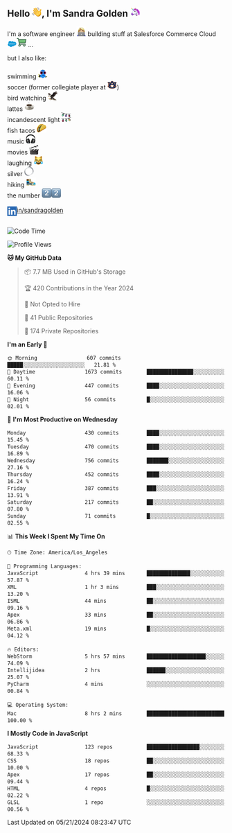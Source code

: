 ## Hello <img src="./static/emoji/wave.png" width="22" />, I'm Sandra Golden <img src="./static/emoji/unicorn-face.png" width="22" />

I'm a software engineer <img src="./static/emoji/female-technologist.png" width="22" /> building stuff at Salesforce Commerce Cloud <img src="./static/emoji/salesforce.png" width="22" /><img src="./static/emoji/commerce-cloud.png" width="22" />&nbsp;...

but I also like:<br/><br/>
swimming <img alt="swimming" src="./static/emoji/keep-swimming.png" width="22" /><br/>
soccer  (former collegiate player at <img src="./static/emoji/auburn.png" width="22" />)<br/>
bird watching <img src="./static/emoji/eagle.png" width="22" /><br/>
lattes <img src="./static/emoji/coffee.png" width="22" /><br/>
incandescent light <img src="./static/emoji/lights.png" width="22" /><br/>
fish tacos <img src="./static/emoji/taco.png" width="22" /><br/>
music <img src="./static/emoji/headphones.png" width="22" /><br/>
movies <img src="./static/emoji/movie-clapper.png" width="22" /><br/>
laughing <img src="./static/emoji/joy-cat.png" width="22" /><br/>
silver <img src="./static/emoji/silver-hoop.png" width="22" /><br/>
hiking <img src="./static/emoji/hiker.png" width="22" /><br/>
the number <img src="./static/emoji/two.png" width="22" /><img src="./static/emoji/two.png" width="22" />
<br/><br/>
<img align="left" alt="Sandra Golden | LinkedIn" width="22px" src="./static/emoji/linkedin.png" /> <a href="https://www.linkedin.com/in/sandragolden/">in/sandragolden</a>
<br/><br/>
<!--START_SECTION:waka-->
![Code Time](http://img.shields.io/badge/Code%20Time-397%20hrs%2042%20mins-blue)

![Profile Views](http://img.shields.io/badge/Profile%20Views-0-blue)

**🐱 My GitHub Data** 

> 📦 7.7 MB Used in GitHub's Storage 
 > 
> 🏆 420 Contributions in the Year 2024
 > 
> 🚫 Not Opted to Hire
 > 
> 📜 41 Public Repositories 
 > 
> 🔑 174 Private Repositories 
 > 
**I'm an Early 🐤** 

```text
🌞 Morning                607 commits         █████░░░░░░░░░░░░░░░░░░░░   21.81 % 
🌆 Daytime                1673 commits        ███████████████░░░░░░░░░░   60.11 % 
🌃 Evening                447 commits         ████░░░░░░░░░░░░░░░░░░░░░   16.06 % 
🌙 Night                  56 commits          █░░░░░░░░░░░░░░░░░░░░░░░░   02.01 % 
```
📅 **I'm Most Productive on Wednesday** 

```text
Monday                   430 commits         ████░░░░░░░░░░░░░░░░░░░░░   15.45 % 
Tuesday                  470 commits         ████░░░░░░░░░░░░░░░░░░░░░   16.89 % 
Wednesday                756 commits         ███████░░░░░░░░░░░░░░░░░░   27.16 % 
Thursday                 452 commits         ████░░░░░░░░░░░░░░░░░░░░░   16.24 % 
Friday                   387 commits         ███░░░░░░░░░░░░░░░░░░░░░░   13.91 % 
Saturday                 217 commits         ██░░░░░░░░░░░░░░░░░░░░░░░   07.80 % 
Sunday                   71 commits          █░░░░░░░░░░░░░░░░░░░░░░░░   02.55 % 
```


📊 **This Week I Spent My Time On** 

```text
🕑︎ Time Zone: America/Los_Angeles

💬 Programming Languages: 
JavaScript               4 hrs 39 mins       ██████████████░░░░░░░░░░░   57.87 % 
XML                      1 hr 3 mins         ███░░░░░░░░░░░░░░░░░░░░░░   13.20 % 
ISML                     44 mins             ██░░░░░░░░░░░░░░░░░░░░░░░   09.16 % 
Apex                     33 mins             ██░░░░░░░░░░░░░░░░░░░░░░░   06.86 % 
Meta.xml                 19 mins             █░░░░░░░░░░░░░░░░░░░░░░░░   04.12 % 

🔥 Editors: 
WebStorm                 5 hrs 57 mins       ███████████████████░░░░░░   74.09 % 
Intellijidea             2 hrs               ██████░░░░░░░░░░░░░░░░░░░   25.07 % 
PyCharm                  4 mins              ░░░░░░░░░░░░░░░░░░░░░░░░░   00.84 % 

💻 Operating System: 
Mac                      8 hrs 2 mins        █████████████████████████   100.00 % 
```

**I Mostly Code in JavaScript** 

```text
JavaScript               123 repos           █████████████████░░░░░░░░   68.33 % 
CSS                      18 repos            ██░░░░░░░░░░░░░░░░░░░░░░░   10.00 % 
Apex                     17 repos            ██░░░░░░░░░░░░░░░░░░░░░░░   09.44 % 
HTML                     4 repos             █░░░░░░░░░░░░░░░░░░░░░░░░   02.22 % 
GLSL                     1 repo              ░░░░░░░░░░░░░░░░░░░░░░░░░   00.56 % 
```




 Last Updated on 05/21/2024 08:23:47 UTC
<!--END_SECTION:waka-->
